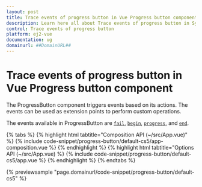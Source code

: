 ```yaml
---
layout: post
title: Trace events of progress button in Vue Progress button component | Syncfusion
description: Learn here all about Trace events of progress button in Syncfusion Vue Progress button component of Syncfusion Essential JS 2 and more.
control: Trace events of progress button 
platform: ej2-vue
documentation: ug
domainurl: ##DomainURL##
---
```


# Trace events of progress button in Vue Progress button component

The ProgressButton component triggers events based on its actions. The events can be used as extension points to perform custom operations.

The events available in ProgressButton are [`fail`](https://ej2.syncfusion.com/vue/documentation/api/progress-button/#fail), [`begin`](https://ej2.syncfusion.com/vue/documentation/api/progress-button/#begin), [`progress`](https://ej2.syncfusion.com/vue/documentation/api/progress-button/#progress), and [`end`](https://ej2.syncfusion.com/vue/documentation/api/progress-button/#end).

{% tabs %}
{% highlight html tabtitle="Composition API (~/src/App.vue)" %}
{% include code-snippet/progress-button/default-cs5/app-composition.vue %}
{% endhighlight %}
{% highlight html tabtitle="Options API (~/src/App.vue) %}
{% include code-snippet/progress-button/default-cs5/app.vue %}
{% endhighlight %}
{% endtabs %}
        
{% previewsample "page.domainurl/code-snippet/progress-button/default-cs5" %}